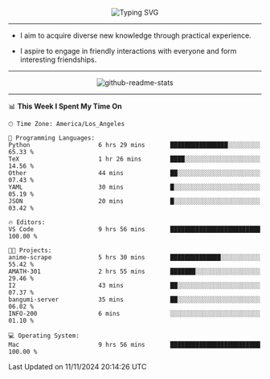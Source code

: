 <p align="center">
  <img src="https://readme-typing-svg.demolab.com?font=Fira+Code&weight=500&size=32&duration=2500&pause=1600&center=true&vCenter=true&random=false&width=1024&height=64&lines=Hi+there+%F0%9F%91%8B;I'm+delighted+you+could+make+it+here+%F0%9F%8E%89;I'm+Harry%2C+a+college+student+still+finding+my+way" alt="Typing SVG" />
</p>


---


- I aim to acquire diverse new knowledge through practical experience.

- I aspire to engage in friendly interactions with everyone and form interesting friendships.


---


<p align="center">
  <img src="https://github-readme-stats.vercel.app/api?username=Harry-Jing&show_icons=true" alt="github-readme-stats"/>
</p>


---

<!--START_SECTION:waka-->
📊 **This Week I Spent My Time On** 

```text
🕑︎ Time Zone: America/Los_Angeles

💬 Programming Languages: 
Python                   6 hrs 29 mins       ████████████████░░░░░░░░░   65.33 % 
TeX                      1 hr 26 mins        ████░░░░░░░░░░░░░░░░░░░░░   14.56 % 
Other                    44 mins             ██░░░░░░░░░░░░░░░░░░░░░░░   07.43 % 
YAML                     30 mins             █░░░░░░░░░░░░░░░░░░░░░░░░   05.19 % 
JSON                     20 mins             █░░░░░░░░░░░░░░░░░░░░░░░░   03.42 % 

🔥 Editors: 
VS Code                  9 hrs 56 mins       █████████████████████████   100.00 % 

🐱‍💻 Projects: 
anime-scrape             5 hrs 30 mins       ██████████████░░░░░░░░░░░   55.42 % 
AMATH-301                2 hrs 55 mins       ███████░░░░░░░░░░░░░░░░░░   29.46 % 
I2                       43 mins             ██░░░░░░░░░░░░░░░░░░░░░░░   07.37 % 
bangumi-server           35 mins             ██░░░░░░░░░░░░░░░░░░░░░░░   06.02 % 
INFO-200                 6 mins              ░░░░░░░░░░░░░░░░░░░░░░░░░   01.10 % 

💻 Operating System: 
Mac                      9 hrs 56 mins       █████████████████████████   100.00 % 
```


 Last Updated on 11/11/2024 20:14:26 UTC
<!--END_SECTION:waka-->
